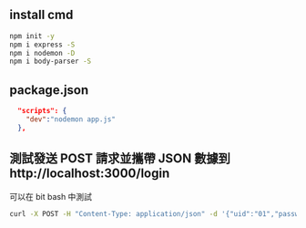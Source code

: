 ## install cmd

```bash
npm init -y
npm i express -S
npm i nodemon -D
npm i body-parser -S
```

## package.json

```json
  "scripts": {
    "dev":"nodemon app.js"
  },
```

## 測試發送 POST 請求並攜帶 JSON 數據到 http://localhost:3000/login

可以在 bit bash 中測試

```bash
curl -X POST -H "Content-Type: application/json" -d '{"uid":"01","passwd":"123qweasd"}' http://localhost:3000/login
```
